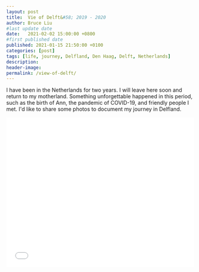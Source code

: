 ```yaml
---
layout: post
title:  Vie of Delft&#58; 2019 - 2020
author: Bruce Liu
#last update date
date:   2021-02-02 15:00:00 +0800
#first published date
published: 2021-01-15 21:50:00 +0100
categories: [post]
tags: [life, journey, Delfland, Den Haag, Delft, Netherlands]
description: 
header-image: 
permalink: /view-of-delft/
---
```

I have been in the Netherlands for two years. I will leave here soon and return to my motherland. Something unforgettable happened in this period, such as the birth of Ann, the pandemic of COVID-19, and friendly people I met. I'd like to share some photos to document my journey in Delfland. 
<!--the above is the excerpt-->
<!--more-->
<!--the following is the text-->

<iframe frameborder="no" border="0" marginwidth="0" marginheight="0" width=500 height=400 src="/slides/2021-01-15-view-of-Delft.html#/"></iframe>



